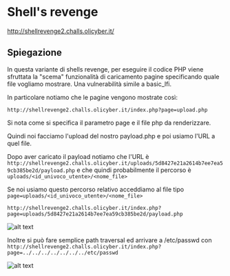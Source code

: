 # Shell's revenge

http://shellrevenge2.challs.olicyber.it/

## Spiegazione

In questa variante di shells revenge, per eseguire il codice PHP viene sfruttata la "scema" funzionalità di caricamento pagine specificando quale file vogliamo mostrare. Una vulnerabilità simile a basic_lfi.

In particolare notiamo che le pagine vengono mostrate così:

```http://shellrevenge2.challs.olicyber.it/index.php?page=upload.php```

Si nota come si specifica il parametro page e il file php da renderizzare.

Quindi noi facciamo l'upload del nostro payload.php e poi usiamo l'URL a quel file.

Dopo aver caricato il payload notiamo che l'URL è ```http://shellrevenge2.challs.olicyber.it/uploads/5d8427e21a2614b7ee7ea59cb385be2d/payload.php``` e che quindi probabilmente il percorso è ```uploads/<id_univoco_utente>/<nome_file>```

Se noi usiamo questo percorso relativo acceddiamo al file tipo ```page=uploads/<id_univoco_utente>/<nome_file>```

```http://shellrevenge2.challs.olicyber.it/index.php?page=uploads/5d8427e21a2614b7ee7ea59cb385be2d/payload.php```

![alt text](image-1.png)


Inoltre si può fare semplice path traversal ed arrivare a /etc/passwd con ```http://shellrevenge2.challs.olicyber.it/index.php?page=../../../../../../../etc/passwd```

![alt text](image.png)